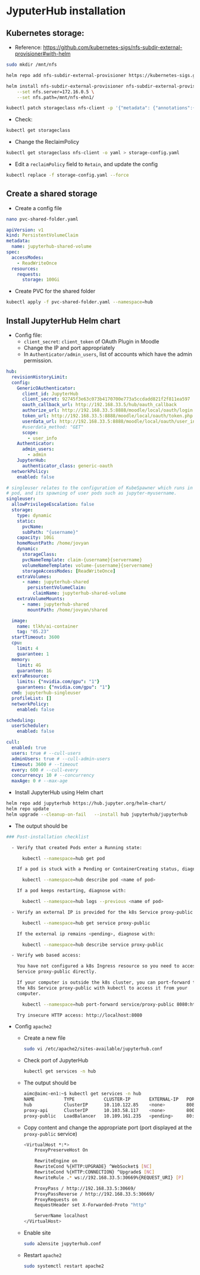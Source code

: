 # JyputerHub installation
## Kubernetes storage:
- Reference: https://github.com/kubernetes-sigs/nfs-subdir-external-provisioner#with-helm
```bash
sudo mkdir /mnt/nfs

helm repo add nfs-subdir-external-provisioner https://kubernetes-sigs.github.io/nfs-subdir-external-provisioner/

helm install nfs-subdir-external-provisioner nfs-subdir-external-provisioner/nfs-subdir-external-provisioner \
    --set nfs.server=172.16.0.5 \
    --set nfs.path=/mnt/nfs-ehn1/

kubectl patch storageclass nfs-client -p '{"metadata": {"annotations":{"storageclass.kubernetes.io/is-default-class":"true"}}}'
```

- Check:
```bash
kubectl get storageclass
```

- Change the ReclaimPolicy
```bash
kubectl get storageclass nfs-client -o yaml > storage-config.yaml
```
- Edit a `reclaimPolicy` field to `Retain`, and update the config
```bash
kubectl replace -f storage-config.yaml --force
```

## Create a shared storage
- Create a config file
```bash
nano pvc-shared-folder.yaml
```
```yaml
apiVersion: v1
kind: PersistentVolumeClaim
metadata:
  name: jupyterhub-shared-volume
spec:
  accessModes:
    - ReadWriteOnce
  resources:
    requests:
      storage: 100Gi
```
- Create PVC for the shared folder
```bash
kubectl apply -f pvc-shared-folder.yaml --namespace=hub
```

## Install JupyterHub Helm chart
- Config file:
  - `client_secret`: `client_token` of OAuth Plugin in Moodle
  - Change the IP and port appropriately
  - In `Authenticator/admin_users`, list of accounts which have the admin permission.
```yaml
hub:
  revisionHistoryLimit:
  config:
    GenericOAuthenticator:
      client_id: JupyterHub
      client_secret: 92745f3e63c073b4170700e773a5ccdadd821f2f811ea597
      oauth_callback_url: http://192.168.33.5/hub/oauth_callback
      authorize_url: http://192.168.33.5:8888/moodle/local/oauth/login.php?client_id=jupyterhub&response_type=code
      token_url: http://192.168.33.5:8888/moodle/local/oauth/token.php
      userdata_url: http://192.168.33.5:8888/moodle/local/oauth/user_info.php
      #userdata_method: "GET"
      scope:
        - user_info
    Authenticator:
      admin_users:
        - admin
    JupyterHub:
      authenticator_class: generic-oauth
  networkPolicy:
    enabled: false

# singleuser relates to the configuration of KubeSpawner which runs in the hub
# pod, and its spawning of user pods such as jupyter-myusername.
singleuser:
  allowPrivilegeEscalation: false
  storage:
    type: dynamic
    static:
      pvcName:
      subPath: "{username}"
    capacity: 10Gi
    homeMountPath: /home/jovyan
    dynamic:
      storageClass:
      pvcNameTemplate: claim-{username}{servername}
      volumeNameTemplate: volume-{username}{servername}
      storageAccessModes: [ReadWriteOnce]
    extraVolumes:
      - name: jupyterhub-shared
        persistentVolumeClaim:
          claimName: jupyterhub-shared-volume
    extraVolumeMounts:
      - name: jupyterhub-shared
        mountPath: /home/jovyan/shared

  image:
    name: tlkh/ai-container
    tag: "05.23"
  startTimeout: 3600
  cpu:
    limit: 4
    guarantee: 1
  memory:
    limit: 4G
    guarantee: 1G
  extraResource:
    limits: {"nvidia.com/gpu": "1"}
    guarantees: {"nvidia.com/gpu": "1"}
  cmd: jupyterhub-singleuser
  profileList: []
  networkPolicy:
    enabled: false

scheduling:
  userScheduler:
    enabled: false

cull:
  enabled: true
  users: true # --cull-users
  adminUsers: true # --cull-admin-users
  timeout: 3600 # --timeout
  every: 600 # --cull-every
  concurrency: 10 # --concurrency
  maxAge: 0 # --max-age
```

- Install JupyterHub using Helm chart
```bash
helm repo add jupyterhub https://hub.jupyter.org/helm-chart/
helm repo update
helm upgrade --cleanup-on-fail   --install hub jupyterhub/jupyterhub   --namespace hub   --create-namespace   --values config.yaml --version 2.0
```

- The output should be
```bash
### Post-installation checklist

  - Verify that created Pods enter a Running state:

      kubectl --namespace=hub get pod

    If a pod is stuck with a Pending or ContainerCreating status, diagnose with:

      kubectl --namespace=hub describe pod <name of pod>

    If a pod keeps restarting, diagnose with:

      kubectl --namespace=hub logs --previous <name of pod>

  - Verify an external IP is provided for the k8s Service proxy-public.

      kubectl --namespace=hub get service proxy-public

    If the external ip remains <pending>, diagnose with:

      kubectl --namespace=hub describe service proxy-public

  - Verify web based access:

    You have not configured a k8s Ingress resource so you need to access the k8s
    Service proxy-public directly.

    If your computer is outside the k8s cluster, you can port-forward traffic to
    the k8s Service proxy-public with kubectl to access it from your
    computer.

      kubectl --namespace=hub port-forward service/proxy-public 8080:http

    Try insecure HTTP access: http://localhost:8080
```

- Config `apache2`
  - Create a new file
    ```bash
    sudo vi /etc/apache2/sites-available/jupyterhub.conf
    ```

  - Check port of JupyterHub
    ```bash
    kubectl get services -n hub
    ```
  - The output should be
    ```bash
    aimc@aimc-en1:~$ kubectl get services -n hub
    NAME           TYPE           CLUSTER-IP       EXTERNAL-IP   PORT(S)        AGE
    hub            ClusterIP      10.110.122.85    <none>        8081/TCP       3d4h
    proxy-api      ClusterIP      10.103.58.117    <none>        8001/TCP       3d4h
    proxy-public   LoadBalancer   10.109.161.235   <pending>     80:30669/TCP   3d4h
    ```
  
  - Copy content and change the appropriate port (port displayed at the `proxy-public` service)
    ```bash
    <VirtualHost *:*>
        ProxyPreserveHost On
    
        RewriteEngine on
        RewriteCond %{HTTP:UPGRADE} ^WebSocket$ [NC]
        RewriteCond %{HTTP:CONNECTION} ^Upgrade$ [NC]
        RewriteRule .* ws://192.168.33.5:30669%{REQUEST_URI} [P] 

        ProxyPass / http://192.168.33.5:30669/
        ProxyPassReverse / http://192.168.33.5:30669/
        ProxyRequests on
        RequestHeader set X-Forwarded-Proto "http"

        ServerName localhost
    </VirtualHost>
    ```
  - Enable site
    ```bash
    sudo a2ensite jupyterhub.conf
    ```
  
  - Restart `apache2`
    ```bash
    sudo systemctl restart apache2
    ```
